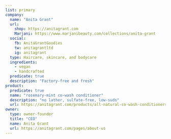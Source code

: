 ```yaml
---
list: primary
company:
  name: "Anita Grant"
  url:
    shop: https://anitagrant.com
    Marjani: https://www.marjanibeauty.com/collections/anita-grant
  social:
    fb: AnitaGrantGoodies
    tw: anitagrantltd
    ig: anitagrant
  type: Haircare, skincare, and bodycare
  ingredients:
    - vegan
    - handcrafted
  predicate: true
  description: "Factory-free and fresh"
product:
  predicate: true
  name: "rosemary-mint co-wash conditioner"
  description: "no lather, sulfate-free, low-suds"
  url: https://anitagrant.com/products/all-natural-co-wash-conditioners
owner:
  type: owner-founder
  title: "CEO"
  name: Anita Grant
  url: https://anitagrant.com/pages/about-us
---
```

